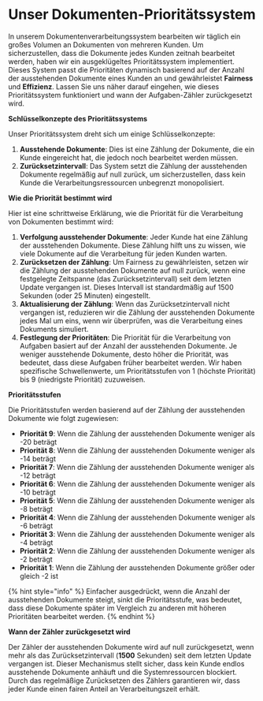 # Unser Dokumenten-Prioritätssystem

In unserem Dokumentenverarbeitungssystem bearbeiten wir täglich ein großes Volumen an Dokumenten von mehreren Kunden. Um sicherzustellen, dass die Dokumente jedes Kunden zeitnah bearbeitet werden, haben wir ein ausgeklügeltes Prioritätssystem implementiert. Dieses System passt die Prioritäten dynamisch basierend auf der Anzahl der ausstehenden Dokumente eines Kunden an und gewährleistet **Fairness** und **Effizienz**. Lassen Sie uns näher darauf eingehen, wie dieses Prioritätssystem funktioniert und wann der Aufgaben-Zähler zurückgesetzt wird.

**Schlüsselkonzepte des Prioritätssystems**

Unser Prioritätssystem dreht sich um einige Schlüsselkonzepte:

1. **Ausstehende Dokumente**: Dies ist eine Zählung der Dokumente, die ein Kunde eingereicht hat, die jedoch noch bearbeitet werden müssen.
2. **Zurücksetzintervall**: Das System setzt die Zählung der ausstehenden Dokumente regelmäßig auf null zurück, um sicherzustellen, dass kein Kunde die Verarbeitungsressourcen unbegrenzt monopolisiert.

**Wie die Priorität bestimmt wird**

Hier ist eine schrittweise Erklärung, wie die Priorität für die Verarbeitung von Dokumenten bestimmt wird:

1. **Verfolgung ausstehender Dokumente**: Jeder Kunde hat eine Zählung der ausstehenden Dokumente. Diese Zählung hilft uns zu wissen, wie viele Dokumente auf die Verarbeitung für jeden Kunden warten.
2. **Zurücksetzen der Zählung**: Um Fairness zu gewährleisten, setzen wir die Zählung der ausstehenden Dokumente auf null zurück, wenn eine festgelegte Zeitspanne (das Zurücksetzintervall) seit dem letzten Update vergangen ist. Dieses Intervall ist standardmäßig auf 1500 Sekunden (oder 25 Minuten) eingestellt.
3. **Aktualisierung der Zählung**: Wenn das Zurücksetzintervall nicht vergangen ist, reduzieren wir die Zählung der ausstehenden Dokumente jedes Mal um eins, wenn wir überprüfen, was die Verarbeitung eines Dokuments simuliert.
4. **Festlegung der Prioritäten**: Die Priorität für die Verarbeitung von Aufgaben basiert auf der Anzahl der ausstehenden Dokumente. Je weniger ausstehende Dokumente, desto höher die Priorität, was bedeutet, dass diese Aufgaben früher bearbeitet werden. Wir haben spezifische Schwellenwerte, um Prioritätsstufen von 1 (höchste Priorität) bis 9 (niedrigste Priorität) zuzuweisen.

**Prioritätsstufen**

Die Prioritätsstufen werden basierend auf der Zählung der ausstehenden Dokumente wie folgt zugewiesen:

* **Priorität 9**: Wenn die Zählung der ausstehenden Dokumente weniger als -20 beträgt
* **Priorität 8**: Wenn die Zählung der ausstehenden Dokumente weniger als -14 beträgt
* **Priorität 7**: Wenn die Zählung der ausstehenden Dokumente weniger als -12 beträgt
* **Priorität 6**: Wenn die Zählung der ausstehenden Dokumente weniger als -10 beträgt
* **Priorität 5**: Wenn die Zählung der ausstehenden Dokumente weniger als -8 beträgt
* **Priorität 4**: Wenn die Zählung der ausstehenden Dokumente weniger als -6 beträgt
* **Priorität 3**: Wenn die Zählung der ausstehenden Dokumente weniger als -4 beträgt
* **Priorität 2**: Wenn die Zählung der ausstehenden Dokumente weniger als -2 beträgt
* **Priorität 1**: Wenn die Zählung der ausstehenden Dokumente größer oder gleich -2 ist

{% hint style="info" %}
Einfacher ausgedrückt, wenn die Anzahl der ausstehenden Dokumente steigt, sinkt die Prioritätsstufe, was bedeutet, dass diese Dokumente später im Vergleich zu anderen mit höheren Prioritäten bearbeitet werden.
{% endhint %}

**Wann der Zähler zurückgesetzt wird**

Der Zähler der ausstehenden Dokumente wird auf null zurückgesetzt, wenn mehr als das Zurücksetzintervall (**1500** Sekunden) seit dem letzten Update vergangen ist. Dieser Mechanismus stellt sicher, dass kein Kunde endlos ausstehende Dokumente anhäuft und die Systemressourcen blockiert. Durch das regelmäßige Zurücksetzen des Zählers garantieren wir, dass jeder Kunde einen fairen Anteil an Verarbeitungszeit erhält.

